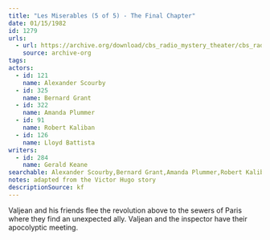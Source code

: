 ```yaml
---
title: "Les Miserables (5 of 5) - The Final Chapter"
date: 01/15/1982
id: 1279
urls: 
  - url: https://archive.org/download/cbs_radio_mystery_theater/cbs_radio_mystery_theater-1251-1300.zip/cbs_radio_mystery_theater-1251-1300%2Fcbsrmt_1279_les_miserables_5_the_final_chapter.mp3
    source: archive-org
tags: 
actors:  
  - id: 121
    name: Alexander Scourby  
  - id: 325
    name: Bernard Grant  
  - id: 322
    name: Amanda Plummer  
  - id: 91
    name: Robert Kaliban  
  - id: 126
    name: Lloyd Battista
writers:  
  - id: 284
    name: Gerald Keane
searchable: Alexander Scourby,Bernard Grant,Amanda Plummer,Robert Kaliban,Lloyd Battista Gerald Keane
notes: adapted from the Victor Hugo story
descriptionSource: kf
---
```

Valjean and his friends flee the revolution above to the sewers of Paris where they find an unexpected ally. Valjean and the inspector have their apocolyptic meeting.